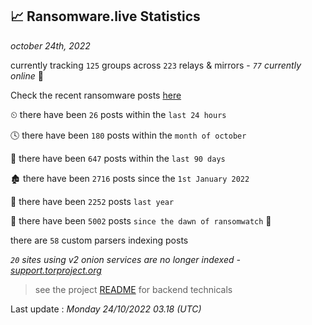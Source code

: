 
## 📈 Ransomware.live Statistics
_october 24th, 2022_

currently tracking `125` groups across `223` relays & mirrors - _`77` currently online_ 📡

Check the recent ransomware posts [here](https://www.ransomware.live/#/recentposts)


⏲ there have been `26` posts within the `last 24 hours`

🕓 there have been `180` posts within the `month of october`

📅 there have been `647` posts within the `last 90 days`

🏚 there have been `2716` posts since the `1st January 2022`

🚀 there have been `2252` posts `last year`

🦕 there have been `5002` posts `since the dawn of ransomwatch` 🐣

there are `58` custom parsers indexing posts

_`20` sites using v2 onion services are no longer indexed - [support.torproject.org](https://support.torproject.org/onionservices/v2-deprecation/)_

> see the project [README](https://github.com/jmousqueton/ransomwatch#readme) for backend technicals



Last update : _Monday 24/10/2022 03.18 (UTC)_

